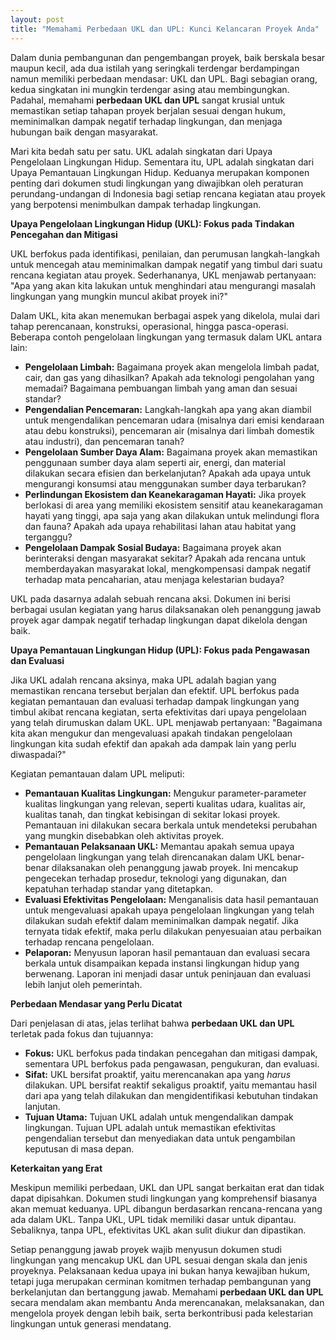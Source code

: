 ```yaml
---
layout: post
title: "Memahami Perbedaan UKL dan UPL: Kunci Kelancaran Proyek Anda"
---
```


Dalam dunia pembangunan dan pengembangan proyek, baik berskala besar maupun kecil, ada dua istilah yang seringkali terdengar berdampingan namun memiliki perbedaan mendasar: UKL dan UPL. Bagi sebagian orang, kedua singkatan ini mungkin terdengar asing atau membingungkan. Padahal, memahami **perbedaan UKL dan UPL** sangat krusial untuk memastikan setiap tahapan proyek berjalan sesuai dengan hukum, meminimalkan dampak negatif terhadap lingkungan, dan menjaga hubungan baik dengan masyarakat.

Mari kita bedah satu per satu. UKL adalah singkatan dari Upaya Pengelolaan Lingkungan Hidup. Sementara itu, UPL adalah singkatan dari Upaya Pemantauan Lingkungan Hidup. Keduanya merupakan komponen penting dari dokumen studi lingkungan yang diwajibkan oleh peraturan perundang-undangan di Indonesia bagi setiap rencana kegiatan atau proyek yang berpotensi menimbulkan dampak terhadap lingkungan.

**Upaya Pengelolaan Lingkungan Hidup (UKL): Fokus pada Tindakan Pencegahan dan Mitigasi**

UKL berfokus pada identifikasi, penilaian, dan perumusan langkah-langkah untuk mencegah atau meminimalkan dampak negatif yang timbul dari suatu rencana kegiatan atau proyek. Sederhananya, UKL menjawab pertanyaan: "Apa yang akan kita lakukan untuk menghindari atau mengurangi masalah lingkungan yang mungkin muncul akibat proyek ini?"

Dalam UKL, kita akan menemukan berbagai aspek yang dikelola, mulai dari tahap perencanaan, konstruksi, operasional, hingga pasca-operasi. Beberapa contoh pengelolaan lingkungan yang termasuk dalam UKL antara lain:

*   **Pengelolaan Limbah:** Bagaimana proyek akan mengelola limbah padat, cair, dan gas yang dihasilkan? Apakah ada teknologi pengolahan yang memadai? Bagaimana pembuangan limbah yang aman dan sesuai standar?
*   **Pengendalian Pencemaran:** Langkah-langkah apa yang akan diambil untuk mengendalikan pencemaran udara (misalnya dari emisi kendaraan atau debu konstruksi), pencemaran air (misalnya dari limbah domestik atau industri), dan pencemaran tanah?
*   **Pengelolaan Sumber Daya Alam:** Bagaimana proyek akan memastikan penggunaan sumber daya alam seperti air, energi, dan material dilakukan secara efisien dan berkelanjutan? Apakah ada upaya untuk mengurangi konsumsi atau menggunakan sumber daya terbarukan?
*   **Perlindungan Ekosistem dan Keanekaragaman Hayati:** Jika proyek berlokasi di area yang memiliki ekosistem sensitif atau keanekaragaman hayati yang tinggi, apa saja yang akan dilakukan untuk melindungi flora dan fauna? Apakah ada upaya rehabilitasi lahan atau habitat yang terganggu?
*   **Pengelolaan Dampak Sosial Budaya:** Bagaimana proyek akan berinteraksi dengan masyarakat sekitar? Apakah ada rencana untuk memberdayakan masyarakat lokal, mengkompensasi dampak negatif terhadap mata pencaharian, atau menjaga kelestarian budaya?

UKL pada dasarnya adalah sebuah rencana aksi. Dokumen ini berisi berbagai usulan kegiatan yang harus dilaksanakan oleh penanggung jawab proyek agar dampak negatif terhadap lingkungan dapat dikelola dengan baik.

**Upaya Pemantauan Lingkungan Hidup (UPL): Fokus pada Pengawasan dan Evaluasi**

Jika UKL adalah rencana aksinya, maka UPL adalah bagian yang memastikan rencana tersebut berjalan dan efektif. UPL berfokus pada kegiatan pemantauan dan evaluasi terhadap dampak lingkungan yang timbul akibat rencana kegiatan, serta efektivitas dari upaya pengelolaan yang telah dirumuskan dalam UKL. UPL menjawab pertanyaan: "Bagaimana kita akan mengukur dan mengevaluasi apakah tindakan pengelolaan lingkungan kita sudah efektif dan apakah ada dampak lain yang perlu diwaspadai?"

Kegiatan pemantauan dalam UPL meliputi:

*   **Pemantauan Kualitas Lingkungan:** Mengukur parameter-parameter kualitas lingkungan yang relevan, seperti kualitas udara, kualitas air, kualitas tanah, dan tingkat kebisingan di sekitar lokasi proyek. Pemantauan ini dilakukan secara berkala untuk mendeteksi perubahan yang mungkin disebabkan oleh aktivitas proyek.
*   **Pemantauan Pelaksanaan UKL:** Memantau apakah semua upaya pengelolaan lingkungan yang telah direncanakan dalam UKL benar-benar dilaksanakan oleh penanggung jawab proyek. Ini mencakup pengecekan terhadap prosedur, teknologi yang digunakan, dan kepatuhan terhadap standar yang ditetapkan.
*   **Evaluasi Efektivitas Pengelolaan:** Menganalisis data hasil pemantauan untuk mengevaluasi apakah upaya pengelolaan lingkungan yang telah dilakukan sudah efektif dalam meminimalkan dampak negatif. Jika ternyata tidak efektif, maka perlu dilakukan penyesuaian atau perbaikan terhadap rencana pengelolaan.
*   **Pelaporan:** Menyusun laporan hasil pemantauan dan evaluasi secara berkala untuk disampaikan kepada instansi lingkungan hidup yang berwenang. Laporan ini menjadi dasar untuk peninjauan dan evaluasi lebih lanjut oleh pemerintah.

**Perbedaan Mendasar yang Perlu Dicatat**

Dari penjelasan di atas, jelas terlihat bahwa **perbedaan UKL dan UPL** terletak pada fokus dan tujuannya:

*   **Fokus:** UKL berfokus pada tindakan pencegahan dan mitigasi dampak, sementara UPL berfokus pada pengawasan, pengukuran, dan evaluasi.
*   **Sifat:** UKL bersifat proaktif, yaitu merencanakan apa yang *harus* dilakukan. UPL bersifat reaktif sekaligus proaktif, yaitu memantau hasil dari apa yang telah dilakukan dan mengidentifikasi kebutuhan tindakan lanjutan.
*   **Tujuan Utama:** Tujuan UKL adalah untuk mengendalikan dampak lingkungan. Tujuan UPL adalah untuk memastikan efektivitas pengendalian tersebut dan menyediakan data untuk pengambilan keputusan di masa depan.

**Keterkaitan yang Erat**

Meskipun memiliki perbedaan, UKL dan UPL sangat berkaitan erat dan tidak dapat dipisahkan. Dokumen studi lingkungan yang komprehensif biasanya akan memuat keduanya. UPL dibangun berdasarkan rencana-rencana yang ada dalam UKL. Tanpa UKL, UPL tidak memiliki dasar untuk dipantau. Sebaliknya, tanpa UPL, efektivitas UKL akan sulit diukur dan dipastikan.

Setiap penanggung jawab proyek wajib menyusun dokumen studi lingkungan yang mencakup UKL dan UPL sesuai dengan skala dan jenis proyeknya. Pelaksanaan kedua upaya ini bukan hanya kewajiban hukum, tetapi juga merupakan cerminan komitmen terhadap pembangunan yang berkelanjutan dan bertanggung jawab. Memahami **perbedaan UKL dan UPL** secara mendalam akan membantu Anda merencanakan, melaksanakan, dan mengelola proyek dengan lebih baik, serta berkontribusi pada kelestarian lingkungan untuk generasi mendatang.
